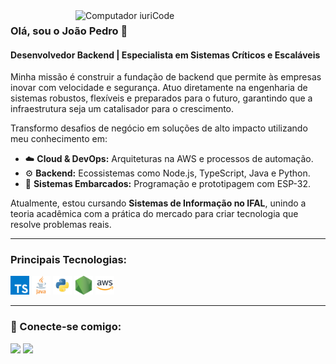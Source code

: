<img src="https://raw.githubusercontent.com/MicaelliMedeiros/micaellimedeiros/master/image/computer-illustration.png" min-width="400px" max-width="400px" width="400px" align="right" alt="Computador iuriCode">

### Olá, sou o João Pedro 👋
#### Desenvolvedor Backend | Especialista em Sistemas Críticos e Escaláveis

Minha missão é construir a fundação de backend que permite às empresas inovar com velocidade e segurança. Atuo diretamente na engenharia de sistemas robustos, flexíveis e preparados para o futuro, garantindo que a infraestrutura seja um catalisador para o crescimento.

Transformo desafios de negócio em soluções de alto impacto utilizando meu conhecimento em:

- ☁️ **Cloud & DevOps:** Arquiteturas na AWS e processos de automação.
- ⚙️ **Backend:** Ecossistemas como Node.js, TypeScript, Java e Python.
- 🤖 **Sistemas Embarcados:** Programação e prototipagem com ESP-32.

Atualmente, estou cursando **Sistemas de Informação no IFAL**, unindo a teoria acadêmica com a prática do mercado para criar tecnologia que resolve problemas reais.

---

###  Principais Tecnologias:

<code><img height="30" src="https://raw.githubusercontent.com/github/explore/80688e429a7d4ef2fca1e82350fe8e3517d3494d/topics/typescript/typescript.png"></code>
<code><img height="30" src="https://raw.githubusercontent.com/github/explore/80688e429a7d4ef2fca1e82350fe8e3517d3494d/topics/java/java.png"></code>
<code><img height="30" src="https://raw.githubusercontent.com/github/explore/80688e429a7d4ef2fca1e82350fe8e3517d3494d/topics/python/python.png"></code>
<code><img height="30" src="https://raw.githubusercontent.com/github/explore/80688e429a7d4ef2fca1e82350fe8e3517d3494d/topics/nodejs/nodejs.png"></code>
<code><img height="30" src="https://raw.githubusercontent.com/github/explore/80688e429a7d4ef2fca1e82350fe8e3517d3494d/topics/aws/aws.png"></code>

---

### 💬 Conecte-se comigo:

<a href="mailto:contato.gepetojj@gmail.com" alt="Gmail"><img src="https://img.shields.io/badge/-Gmail-FF0000?style=flat-square&labelColor=FF0000&logo=gmail&logoColor=white" /></a>
<a href="https://www.linkedin.com/in/nobrejoaox/" alt="LinkedIn"><img src="https://img.shields.io/badge/LinkedIn-0077B5?style=flat-square&logo=linkedin&logoColor=white" /></a>
